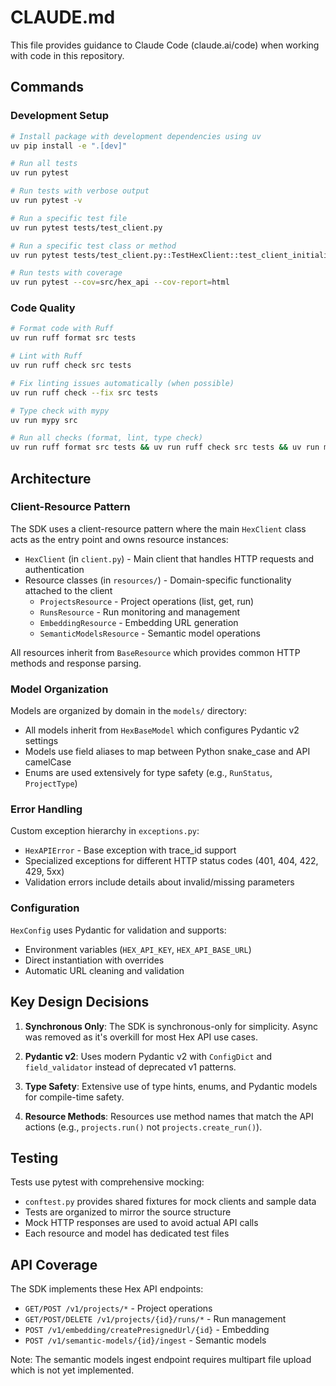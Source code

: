 # CLAUDE.md

This file provides guidance to Claude Code (claude.ai/code) when working with code in this repository.

## Commands

### Development Setup
```bash
# Install package with development dependencies using uv
uv pip install -e ".[dev]"

# Run all tests
uv run pytest

# Run tests with verbose output
uv run pytest -v

# Run a specific test file
uv run pytest tests/test_client.py

# Run a specific test class or method
uv run pytest tests/test_client.py::TestHexClient::test_client_initialization

# Run tests with coverage
uv run pytest --cov=src/hex_api --cov-report=html
```

### Code Quality
```bash
# Format code with Ruff
uv run ruff format src tests

# Lint with Ruff
uv run ruff check src tests

# Fix linting issues automatically (when possible)
uv run ruff check --fix src tests

# Type check with mypy
uv run mypy src

# Run all checks (format, lint, type check)
uv run ruff format src tests && uv run ruff check src tests && uv run mypy src
```

## Architecture

### Client-Resource Pattern
The SDK uses a client-resource pattern where the main `HexClient` class acts as the entry point and owns resource instances:

- `HexClient` (in `client.py`) - Main client that handles HTTP requests and authentication
- Resource classes (in `resources/`) - Domain-specific functionality attached to the client
  - `ProjectsResource` - Project operations (list, get, run)
  - `RunsResource` - Run monitoring and management
  - `EmbeddingResource` - Embedding URL generation
  - `SemanticModelsResource` - Semantic model operations

All resources inherit from `BaseResource` which provides common HTTP methods and response parsing.

### Model Organization
Models are organized by domain in the `models/` directory:
- All models inherit from `HexBaseModel` which configures Pydantic v2 settings
- Models use field aliases to map between Python snake_case and API camelCase
- Enums are used extensively for type safety (e.g., `RunStatus`, `ProjectType`)

### Error Handling
Custom exception hierarchy in `exceptions.py`:
- `HexAPIError` - Base exception with trace_id support
- Specialized exceptions for different HTTP status codes (401, 404, 422, 429, 5xx)
- Validation errors include details about invalid/missing parameters

### Configuration
`HexConfig` uses Pydantic for validation and supports:
- Environment variables (`HEX_API_KEY`, `HEX_API_BASE_URL`)
- Direct instantiation with overrides
- Automatic URL cleaning and validation

## Key Design Decisions

1. **Synchronous Only**: The SDK is synchronous-only for simplicity. Async was removed as it's overkill for most Hex API use cases.

2. **Pydantic v2**: Uses modern Pydantic v2 with `ConfigDict` and `field_validator` instead of deprecated v1 patterns.

3. **Type Safety**: Extensive use of type hints, enums, and Pydantic models for compile-time safety.

4. **Resource Methods**: Resources use method names that match the API actions (e.g., `projects.run()` not `projects.create_run()`).

## Testing

Tests use pytest with comprehensive mocking:
- `conftest.py` provides shared fixtures for mock clients and sample data
- Tests are organized to mirror the source structure
- Mock HTTP responses are used to avoid actual API calls
- Each resource and model has dedicated test files

## API Coverage

The SDK implements these Hex API endpoints:
- `GET/POST /v1/projects/*` - Project operations
- `GET/POST/DELETE /v1/projects/{id}/runs/*` - Run management  
- `POST /v1/embedding/createPresignedUrl/{id}` - Embedding
- `POST /v1/semantic-models/{id}/ingest` - Semantic models

Note: The semantic models ingest endpoint requires multipart file upload which is not yet implemented.